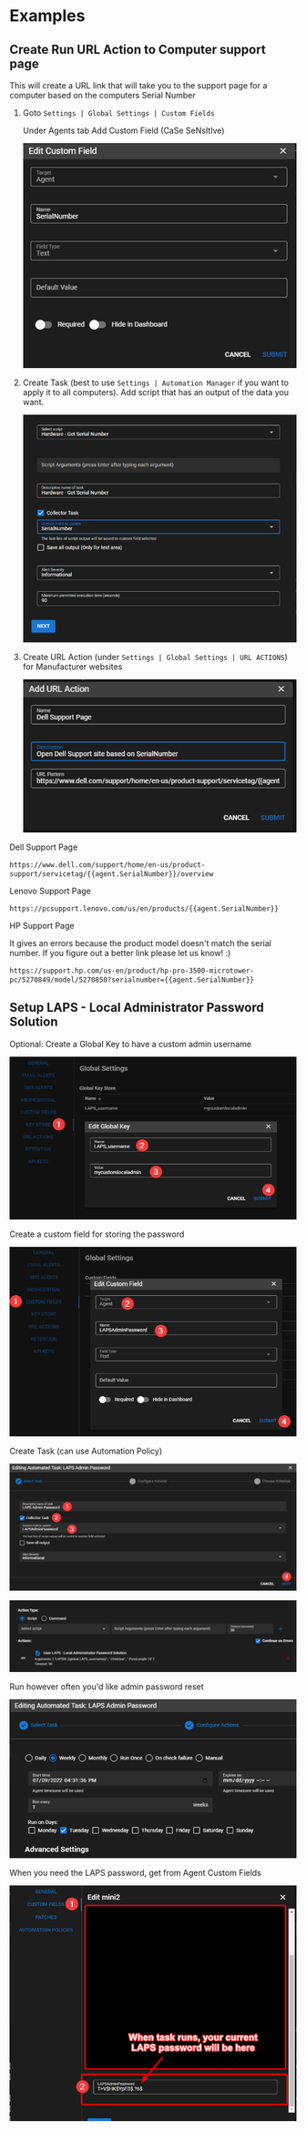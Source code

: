 # Examples

## Create Run URL Action to Computer support page

This will create a URL link that will take you to the support page for a computer based on the computers Serial Number

1. Goto `Settings | Global Settings | Custom Fields` 
    
    Under Agents tab Add Custom Field (CaSe SeNsItIve)

    ![Custom Field](../images/example1_customfield.png)

2. Create Task (best to use `Settings | Automation Manager` if you want to apply it to all computers). Add script that has an output of the data you want.

    ![Collector Script](../images/example1_taskcollectorscript.png)

3. Create URL Action (under `Settings | Global Settings | URL ACTIONS`) for Manufacturer websites

    ![URL Actions](../images/example1_urlaction.png)

Dell Support Page

```
https://www.dell.com/support/home/en-us/product-support/servicetag/{{agent.SerialNumber}}/overview
```

Lenovo  Support Page

```
https://pcsupport.lenovo.com/us/en/products/{{agent.SerialNumber}}
```

HP Support Page

It gives an errors because the product model doesn't match the serial number. If you figure out a better link please let us know! :)

```
https://support.hp.com/us-en/product/hp-pro-3500-microtower-pc/5270849/model/5270850?serialnumber={{agent.SerialNumber}}
```

## Setup LAPS - Local Administrator Password Solution

Optional: Create a Global Key to have a custom admin username

![](images/laps_globalusername.png)

Create a custom field for storing the password

![](images/laps_customfield.png)

Create Task (can use Automation Policy)

![](images/laps_task1.png)

![](images/laps_task2.png)

Run however often you'd like admin password reset

![](images/laps_task3.png)

When you need the LAPS password, get from Agent Custom Fields

![](images/laps_getpass.png)
